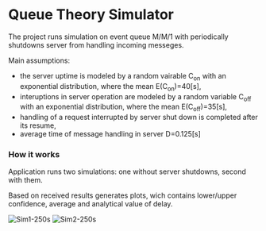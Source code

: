 # Queue Theory Simulator

The project runs simulation on event queue M/M/1 with periodically shutdowns server from handling incoming messeges.

Main assumptions:
- the server uptime is modeled by a random vairable C<sub>on</sub> with an exponential distribution, where the mean E(C<sub>on</sub>)=40[s],
- interuptions in server operation are modeled by a random variable C<sub>off</sub> with an exponential distribution, where the mean E(C<sub>off</sub>)=35[s],
- handling of a request interrupted by server shut down is completed after its resume,
- average time of message handling in server D=0.125[s]

### How it works
Application runs two simulations: one without server shutdowns, second with them.

Based on received results generates plots, wich contains lower/upper confidence, average and analytical value of delay.


![Sim1-250s](https://user-images.githubusercontent.com/26869741/193630023-42ab7f06-44b5-42cb-931d-fdca035ceaf7.png)
![Sim2-250s](https://user-images.githubusercontent.com/26869741/193630117-e9e8a70c-9755-4594-90ee-9cffefd57631.png)

